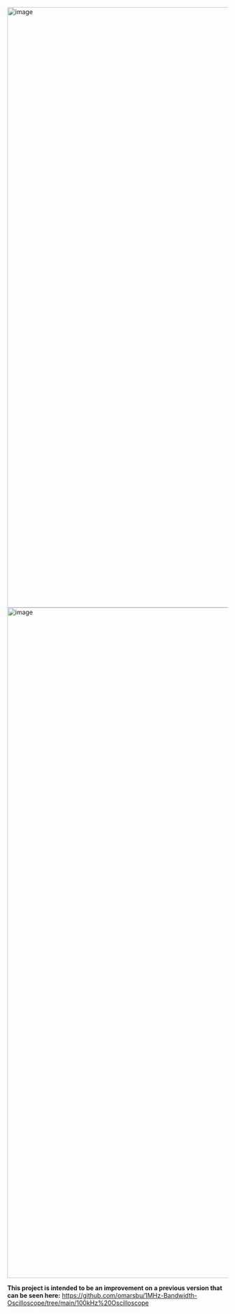 <img width="3237" height="1370" alt="image" src="https://github.com/user-attachments/assets/99381c81-5179-4f18-8e19-558010f858dc" />

<img width="2587" height="1530" alt="image" src="https://github.com/user-attachments/assets/5a73c4d3-182c-4cf5-9326-3d5ecae1fc22" />





**This project is intended to be an improvement on a previous version that can be seen here:**
https://github.com/omarsbu/1MHz-Bandwidth-Oscilloscope/tree/main/100kHz%20Oscilloscope
